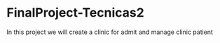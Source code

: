 # FinalProject-Tecnicas2
In this project we will create a clinic for admit and manage clinic patient
